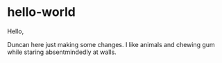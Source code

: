 # hello-world

Hello,

Duncan here just making some changes. I like animals and chewing gum while staring absentmindedly at walls.
